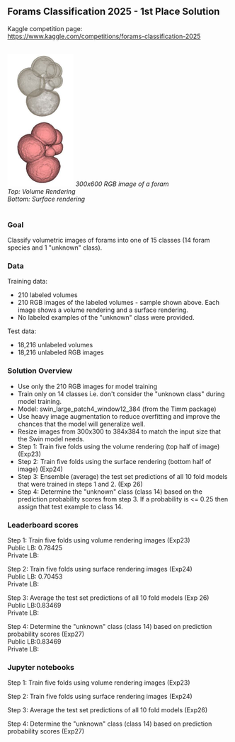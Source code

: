 ## Forams Classification 2025 - 1st Place Solution

Kaggle competition page:<br>
https://www.kaggle.com/competitions/forams-classification-2025

<br>
<img src="https://github.com/vbookshelf/Forams-2025-Kaggle-Comp-Solution/blob/main/images/labelled_foram_00002.jpg" height="300"></img>
<i>300x600 RGB image of a foram<br>
  Top: Volume Rendering<br>
  Bottom: Surface rendering</i><br>
<br>

### Goal

Classify volumetric images of forams into one of 15 classes (14 foram species and 1 "unknown" class).

### Data

Training data:
- 210 labeled volumes
- 210 RGB images of the labeled volumes - sample shown above. Each image shows a volume rendering and a surface rendering.
- No labeled examples of the "unknown" class were provided.

Test data:
- 18,216 unlabeled volumes
- 18,216 unlabeled RGB images

### Solution Overview
- Use only the 210 RGB images for model training
- Train only on 14 classes i.e. don't consider the "unknown class" during model training.
- Model: swin_large_patch4_window12_384 (from the Timm package)
- Use heavy image augmentation to reduce overfitting and improve the chances that the model will generalize well.
- Resize images from 300x300 to 384x384 to match the input size that the Swin model needs.
- Step 1: Train five folds using the volume rendering (top half of image) (Exp23)
- Step 2: Train five folds using the surface rendering (bottom half of image) (Exp24)
- Step 3: Ensemble (average) the test set predictions of all 10 fold models that were trained in steps 1 and 2. (Exp 26)
- Step 4: Determine the "unknown" class (class 14) based on the prediction probability scores from step 3. If a probability is <= 0.25 then assign that test example to class 14.

### Leaderboard scores
Step 1: Train five folds using volume rendering images (Exp23)<br>
Public LB: 0.78425<br>
Private LB:<br>

Step 2: Train five folds using surface rendering images (Exp24)<br>
Public LB: 0.70453<br>
Private LB:<br>

Step 3: Average the test set predictions of all 10 fold models (Exp 26)<br> 
Public LB:0.83469<br>
Private LB:<br>

Step 4: Determine the "unknown" class (class 14) based on prediction probability scores (Exp27)<br>
Public LB:0.83469<br>
Private LB:<br>

### Jupyter notebooks
Step 1: Train five folds using volume rendering images (Exp23)<br>

Step 2: Train five folds using surface rendering images (Exp24)<br>

Step 3: Average the test set predictions of all 10 fold models (Exp26)<br>

Step 4: Determine the "unknown" class (class 14) based on prediction probability scores (Exp27)<br>
